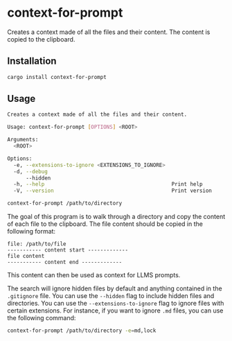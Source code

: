 # context-for-prompt

Creates a context made of all the files and their content. The content is copied to the clipboard.

## Installation

```sh
cargo install context-for-prompt
```

## Usage

```sh
Creates a context made of all the files and their content.

Usage: context-for-prompt [OPTIONS] <ROOT>

Arguments:
  <ROOT>  

Options:
  -e, --extensions-to-ignore <EXTENSIONS_TO_IGNORE>  
  -d, --debug                                        
      --hidden                                       
  -h, --help                                         Print help
  -V, --version                                      Print version
```

```sh
context-for-prompt /path/to/directory
```
The goal of this program is to walk through a directory and copy the content of each file to the clipboard. The file content should be copied in the following format:

```
file: /path/to/file
----------- content start -------------
file content
----------- content end -------------
```

This content can then be used as context for LLMS prompts.

The search will ignore hidden files by default and anything contained in the `.gitignore` file. You can use the `--hidden` flag to include hidden files and directories. You can use the `--extensions-to-ignore` flag to ignore files with certain extensions. For instance, if you want to ignore `.md` files, you can use the following command:

```sh
context-for-prompt /path/to/directory -e=md,lock 
``` 

